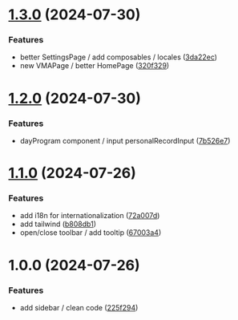 # [1.3.0](https://github.com/TheoLaperrouse/SportProgram/compare/v1.2.0...v1.3.0) (2024-07-30)


### Features

* better SettingsPage / add composables / locales ([3da22ec](https://github.com/TheoLaperrouse/SportProgram/commit/3da22ec65c4f2283f6e5b6ea0fa6b7ef84ad6600))
* new VMAPage / better HomePage ([320f329](https://github.com/TheoLaperrouse/SportProgram/commit/320f329be80c3d667bec30212e646774275dfcb2))

# [1.2.0](https://github.com/TheoLaperrouse/SportProgram/compare/v1.1.0...v1.2.0) (2024-07-30)


### Features

* dayProgram component / input personalRecordInput ([7b526e7](https://github.com/TheoLaperrouse/SportProgram/commit/7b526e79340030f71575bc2d7902b0caeb9634d3))

# [1.1.0](https://github.com/TheoLaperrouse/SportProgram/compare/v1.0.0...v1.1.0) (2024-07-26)


### Features

* add i18n for internationalization ([72a007d](https://github.com/TheoLaperrouse/SportProgram/commit/72a007d1f6f9d5e1b0d4813c3d9894da7b0b5078))
* add tailwind ([b808db1](https://github.com/TheoLaperrouse/SportProgram/commit/b808db1a1e2beea9840c74d4dfb2b1e8c11eebc8))
* open/close toolbar / add tooltip ([67003a4](https://github.com/TheoLaperrouse/SportProgram/commit/67003a4515e6a0f0599d2506ee2bda9687e90633))

# 1.0.0 (2024-07-26)


### Features

* add sidebar / clean code ([225f294](https://github.com/TheoLaperrouse/SportProgram/commit/225f294221b678d37f1d339a456acbb24e3d3c59))
